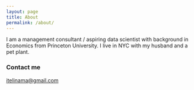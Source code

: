 ```yaml
---
layout: page
title: About
permalink: /about/
---
```


I am a management consultant / aspiring data scientist with background in Economics from Princeton University. I live in NYC with my husband and a pet plant.

### Contact me

[itelinama@gmail.com](mailto:itelinama@gmail.com)
